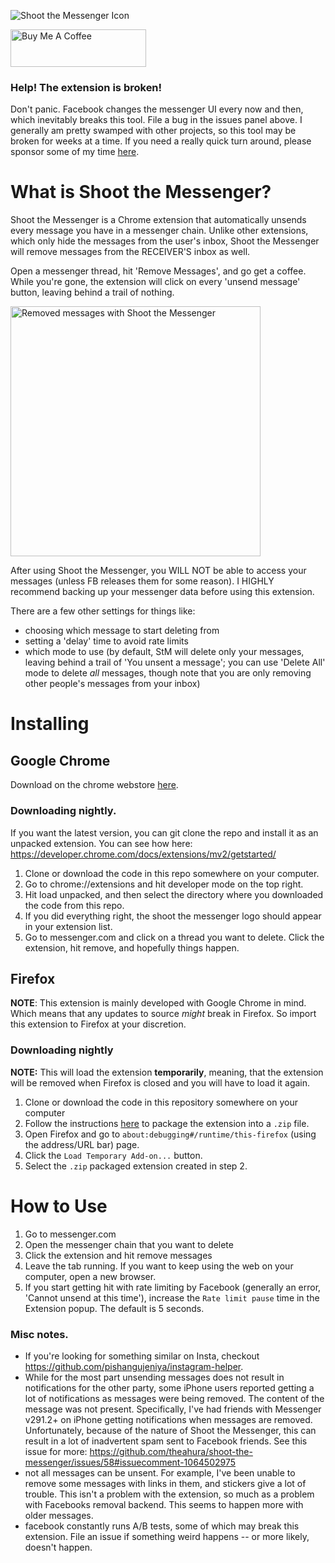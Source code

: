 ![Shoot the Messenger Icon](/icon.png)

<a href="https://www.buymeacoffee.com/theahura" target="_blank"><img src="https://cdn.buymeacoffee.com/buttons/v2/default-yellow.png" alt="Buy Me A Coffee" style="height: 60px !important;width: 217px !important;" ></a>

### Help! The extension is broken!

Don't panic. Facebook changes the messenger UI every now and then, which inevitably breaks this tool. File a bug in the issues panel above. I generally am pretty swamped with other projects, so this tool may be broken for weeks at a time. If you need a really quick turn around, please sponsor some of my time [here](https://www.buymeacoffee.com/theahura/e/136718).

# What is Shoot the Messenger?

Shoot the Messenger is a Chrome extension that automatically unsends every message you have in a messenger chain. Unlike other extensions, which only hide the messages from the user's inbox, Shoot the Messenger will remove messages from the RECEIVER'S inbox as well. 

Open a messenger thread, hit 'Remove Messages', and go get a coffee. While you're gone, the extension will click on every 'unsend message' button, leaving behind a trail of nothing.

  <img src="redacted.png" alt="Removed messages with Shoot the Messenger" width="400"/>
  
After using Shoot the Messenger, you WILL NOT be able to access your messages (unless FB releases them for some reason). I HIGHLY recommend backing up your messenger data before using this extension.

There are a few other settings for things like:
- choosing which message to start deleting from
- setting a 'delay' time to avoid rate limits
- which mode to use (by default, StM will delete only your messages, leaving behind a trail of 'You unsent a message'; you can use 'Delete All' mode to delete _all_ messages, though note that you are only removing other people's messages from your inbox)

# Installing

## Google Chrome

Download on the chrome webstore [here](https://chrome.google.com/webstore/detail/shoot-the-messenger/lkhmjelfhkidbekjkghmbacoaolbcmep?hl=en). 

### Downloading nightly.

If you want the latest version, you can git clone the repo and install it as an unpacked extension. You can see how here: https://developer.chrome.com/docs/extensions/mv2/getstarted/

1) Clone or download the code in this repo somewhere on your computer. 
2) Go to chrome://extensions and hit developer mode on the top right.
3) Hit load unpacked, and then select the directory where you downloaded the code from this repo. 
4) If you did everything right, the shoot the messenger logo should appear in your extension list.
5) Go to messenger.com and click on a thread you want to delete. Click the extension, hit remove, and hopefully things happen.

## Firefox

**NOTE**: This extension is mainly developed with Google Chrome in mind. Which means that any updates to source *might* break in Firefox. So import this extension to Firefox at your discretion.

### Downloading nightly

**NOTE:** This will load the extension **temporarily**, meaning, that the extension will be removed when Firefox is closed and you will have to load it again.

1) Clone or download the code in this repository somewhere on your computer
2) Follow the instructions [here](https://extensionworkshop.com/documentation/publish/package-your-extension/) to package the extension into a `.zip` file.
3) Open Firefox and go to `about:debugging#/runtime/this-firefox` (using the address/URL bar) page.
4) Click the `Load Temporary Add-on...` button.
5) Select the `.zip` packaged extension created in step 2.

# How to Use
1) Go to messenger.com
2) Open the messenger chain that you want to delete
3) Click the extension and hit remove messages
4) Leave the tab running. If you want to keep using the web on your computer, open a new browser.
5) If you start getting hit with rate limiting by Facebook (generally an error, 'Cannot unsend at this time'), increase the `Rate limit pause` time in the Extension popup. The default is 5 seconds.

### Misc notes.

- If you're looking for something similar on Insta, checkout https://github.com/pishangujeniya/instagram-helper.
- While for the most part unsending messages does not result in notifications for the other party, some iPhone users reported getting a lot of notifications as messages were being removed. The content of the message was not present. Specifically, I've had friends with Messenger v291.2+ on iPhone getting notifications when messages are removed. Unfortunately, because of the nature of Shoot the Messenger, this can result in a lot of inadvertent spam sent to Facebook friends. See this issue for more: https://github.com/theahura/shoot-the-messenger/issues/58#issuecomment-1064502975
- not all messages can be unsent. For example, I've been unable to remove some messages with links in them, and stickers give a lot of trouble. This isn't a problem with the extension, so much as a problem with Facebooks removal backend. This seems to happen more with older messages.
- facebook constantly runs A/B tests, some of which may break this extension. File an issue if something weird happens -- or more likely, doesn't happen.
